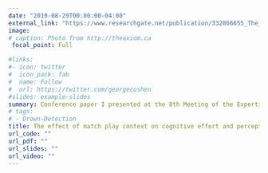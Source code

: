 ```yaml
---
date: "2019-08-29T00:00:00-04:00"
external_link: "https://www.researchgate.net/publication/332866655_The_effect_of_match_play_context_on_cognitive_effort_and_perceptual-motor_performance_in_golf_putting"
image:
# caption: Photo from http://theaxiom.ca
 focal_point: Full

#links:
#- icon: twitter
#  icon_pack: fab
#  name: Follow
#  url: https://twitter.com/georgecushen
#slides: example-slides
summary: Conference paper I presented at the 8th Meeting of the Expertise and Skill Acquisition Network, London. 
# tags:
# - Drown-Detection
title: The effect of match play context on cognitive effort and perceptual-motor performance in golf putting. 
url_code: ""
url_pdf: ""
url_slides: ""
url_video: ""
---
```



